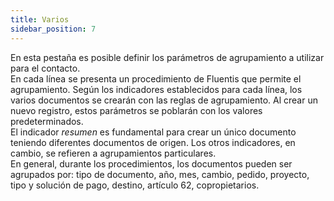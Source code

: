 ```yaml
---
title: Varios
sidebar_position: 7
---
```


En esta pestaña es posible definir los parámetros de agrupamiento a utilizar para el contacto.  
En cada línea se presenta un procedimiento de Fluentis que permite el agrupamiento. Según los indicadores establecidos para cada línea, los varios documentos se crearán con las reglas de agrupamiento. Al crear un nuevo registro, estos parámetros se poblarán con los valores predeterminados.  
El indicador *resumen* es fundamental para crear un único documento teniendo diferentes documentos de origen. Los otros indicadores, en cambio, se refieren a agrupamientos particulares.  
En general, durante los procedimientos, los documentos pueden ser agrupados por: tipo de documento, año, mes, cambio, pedido, proyecto, tipo y solución de pago, destino, artículo 62, copropietarios.